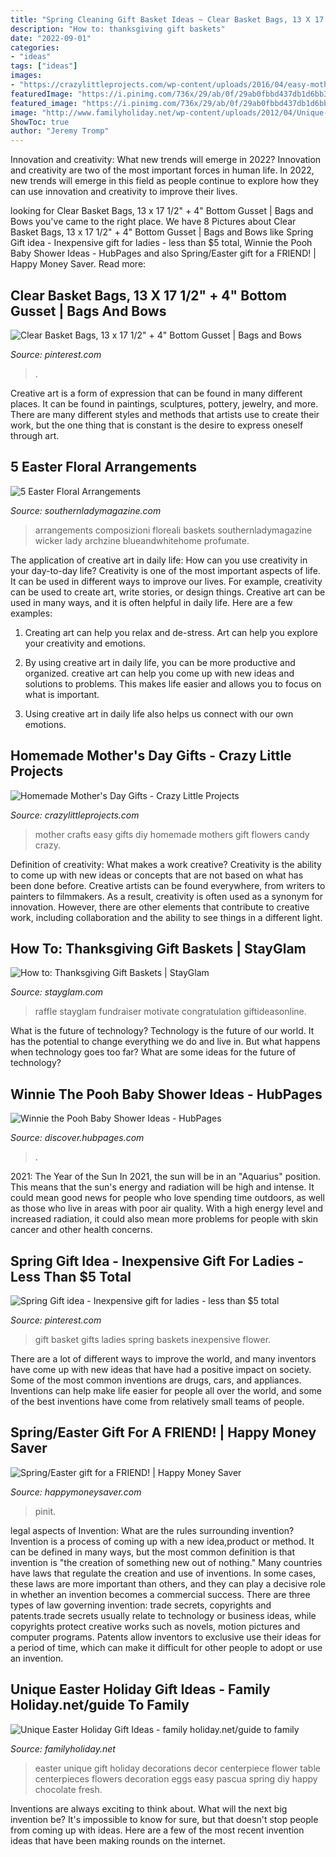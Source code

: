 ```yaml
---
title: "Spring Cleaning Gift Basket Ideas ~ Clear Basket Bags, 13 X 17 1/2&quot; + 4&quot; Bottom Gusset"
description: "How to: thanksgiving gift baskets"
date: "2022-09-01"
categories:
- "ideas"
tags: ["ideas"]
images:
- "https://crazylittleprojects.com/wp-content/uploads/2016/04/easy-mother-s-day-spring-chocolate-bouquet-crafts-flowers-how-to.jpg"
featuredImage: "https://i.pinimg.com/736x/29/ab/0f/29ab0fbbd437db1d6bb35f8676217536.jpg"
featured_image: "https://i.pinimg.com/736x/29/ab/0f/29ab0fbbd437db1d6bb35f8676217536.jpg"
image: "http://www.familyholiday.net/wp-content/uploads/2012/04/Unique-Easter-Holiday-Gift-Ideas_02.jpg"
ShowToc: true
author: "Jeremy Tromp"
---
```



Innovation and creativity: What new trends will emerge in 2022?
Innovation and creativity are two of the most important forces in human life. In 2022, new trends will emerge in this field as people continue to explore how they can use innovation and creativity to improve their lives.

	

		
looking for Clear Basket Bags, 13 x 17 1/2&quot; + 4&quot; Bottom Gusset | Bags and Bows you've came to the right place. We have 8 Pictures about Clear Basket Bags, 13 x 17 1/2&quot; + 4&quot; Bottom Gusset | Bags and Bows like Spring Gift idea - Inexpensive gift for ladies - less than $5 total, Winnie the Pooh Baby Shower Ideas - HubPages and also Spring/Easter gift for a FRIEND! | Happy Money Saver. Read more:
		
    
## Clear Basket Bags, 13 X 17 1/2&quot; + 4&quot; Bottom Gusset | Bags And Bows

<img loading=lazy src="https://i.pinimg.com/736x/29/ab/0f/29ab0fbbd437db1d6bb35f8676217536.jpg" onerror="this.onerror=null;this.src='https://tse3.mm.bing.net/th?id=OIP.Ta4AJxDde9uE4OjX8Ic4yAHaOw&amp;pid=15.1';" alt="Clear Basket Bags, 13 x 17 1/2&quot; + 4&quot; Bottom Gusset | Bags and Bows">

_Source: pinterest.com_

>. 

	

Creative art is a form of expression that can be found in many different places. It can be found in paintings, sculptures, pottery, jewelry, and more. There are many different styles and methods that artists use to create their work, but the one thing that is constant is the desire to express oneself through art.

    
## 5 Easter Floral Arrangements

<img loading=lazy src="https://www.southernladymagazine.com/wp-content/uploads/2015/03/EasterBasket-MA14-InBloomEaster557JOH.jpg" onerror="this.onerror=null;this.src='https://tse1.mm.bing.net/th?id=OIP.OrjwFnzptwZ8Oou-oUuYaAHaF7&amp;pid=15.1';" alt="5 Easter Floral Arrangements">

_Source: southernladymagazine.com_

>arrangements composizioni floreali baskets southernladymagazine wicker lady archzine blueandwhitehome profumate. 

	

The application of creative art in daily life: How can you use creativity in your day-to-day life?
Creativity is one of the most important aspects of life. It can be used in different ways to improve our lives. For example, creativity can be used to create art, write stories, or design things. Creative art can be used in many ways, and it is often helpful in daily life. Here are a few examples: 
1) Creating art can help you relax and de-stress. Art can help you explore your creativity and emotions.

2) By using creative art in daily life, you can be more productive and organized. creative art can help you come up with new ideas and solutions to problems. This makes life easier and allows you to focus on what is important.

3) Using creative art in daily life also helps us connect with our own emotions.

    
## Homemade Mother&#039;s Day Gifts - Crazy Little Projects

<img loading=lazy src="https://crazylittleprojects.com/wp-content/uploads/2016/04/easy-mother-s-day-spring-chocolate-bouquet-crafts-flowers-how-to.jpg" onerror="this.onerror=null;this.src='https://tse1.mm.bing.net/th?id=OIP.bMT4r2CNc_HhfnnH6hSsRgHaLn&amp;pid=15.1';" alt="Homemade Mother&#039;s Day Gifts - Crazy Little Projects">

_Source: crazylittleprojects.com_

>mother crafts easy gifts diy homemade mothers gift flowers candy crazy. 

	

Definition of creativity: What makes a work creative?
Creativity is the ability to come up with new ideas or concepts that are not based on what has been done before. Creative artists can be found everywhere, from writers to painters to filmmakers. As a result, creativity is often used as a synonym for innovation. However, there are other elements that contribute to creative work, including collaboration and the ability to see things in a different light.

    
## How To: Thanksgiving Gift Baskets | StayGlam

<img loading=lazy src="https://stayglam.com/wp-content/uploads/2014/11/Thanksgiving-Gift-Basket-6.jpg" onerror="this.onerror=null;this.src='https://tse2.mm.bing.net/th?id=OIP.XRx5xn4M9xsz3NoHQo7TvwHaFj&amp;pid=15.1';" alt="How to: Thanksgiving Gift Baskets | StayGlam">

_Source: stayglam.com_

>raffle stayglam fundraiser motivate congratulation giftideasonline. 

	

What is the future of technology?
Technology is the future of our world. It has the potential to change everything we do and live in. But what happens when technology goes too far? What are some ideas for the future of technology?

    
## Winnie The Pooh Baby Shower Ideas - HubPages

<img loading=lazy src="https://images.saymedia-content.com/.image/c_limit%2Ccs_srgb%2Cfl_progressive%2Cq_auto:eco%2Cw_700/MTc4MjY3MjkxNjE4OTExODQ4/winnie-the-pooh-baby-shower-ideas.jpg" onerror="this.onerror=null;this.src='https://tse4.mm.bing.net/th?id=OIP.BHWXsXmhciPrfIkXskicmgHaJ3&amp;pid=15.1';" alt="Winnie the Pooh Baby Shower Ideas - HubPages">

_Source: discover.hubpages.com_

>. 

	

2021: The Year of the Sun
In 2021, the sun will be in an "Aquarius" position. This means that the sun's energy and radiation will be high and intense. It could mean good news for people who love spending time outdoors, as well as those who live in areas with poor air quality. With a high energy level and increased radiation, it could also mean more problems for people with skin cancer and other health concerns.

    
## Spring Gift Idea - Inexpensive Gift For Ladies - Less Than $5 Total

<img loading=lazy src="https://i.pinimg.com/736x/2a/bf/88/2abf88a49f436430b4d182dc0bb31f97--gifts-for-ladies-potting-soil.jpg" onerror="this.onerror=null;this.src='https://tse4.mm.bing.net/th?id=OIP.cxy9kYrsGWnTEsmnqwOxrAHaKQ&amp;pid=15.1';" alt="Spring Gift idea - Inexpensive gift for ladies - less than $5 total">

_Source: pinterest.com_

>gift basket gifts ladies spring baskets inexpensive flower. 

	

There are a lot of different ways to improve the world, and many inventors have come up with new ideas that have had a positive impact on society. Some of the most common inventions are drugs, cars, and appliances. Inventions can help make life easier for people all over the world, and some of the best inventions have come from relatively small teams of people.

    
## Spring/Easter Gift For A FRIEND! | Happy Money Saver

<img loading=lazy src="https://happymoneysaver.com/wp-content/uploads/2013/03/spring.jpg" onerror="this.onerror=null;this.src='https://tse4.mm.bing.net/th?id=OIP.3XErnD9-vZ0EiY8_7ZqLAgHaLH&amp;pid=15.1';" alt="Spring/Easter gift for a FRIEND! | Happy Money Saver">

_Source: happymoneysaver.com_

>pinit. 

	

legal aspects of Invention: What are the rules surrounding invention?
Invention is a process of coming up with a new idea,product or method. It can be defined in many ways, but the most common definition is that invention is "the creation of something new out of nothing." Many countries have laws that regulate the creation and use of inventions. In some cases, these laws are more important than others, and they can play a decisive role in whether an invention becomes a commercial success.
There are three types of law governing invention: trade secrets, copyrights and patents.trade secrets usually relate to technology or business ideas, while copyrights protect creative works such as novels, motion pictures and computer programs. Patents allow inventors to exclusive use their ideas for a period of time, which can make it difficult for other people to adopt or use an invention.

    
## Unique Easter Holiday Gift Ideas - Family Holiday.net/guide To Family

<img loading=lazy src="http://www.familyholiday.net/wp-content/uploads/2012/04/Unique-Easter-Holiday-Gift-Ideas_02.jpg" onerror="this.onerror=null;this.src='https://tse2.mm.bing.net/th?id=OIP.qVhqHhRiKQVeS0oqyaoyGwHaLG&amp;pid=15.1';" alt="Unique Easter Holiday Gift Ideas - family holiday.net/guide to family">

_Source: familyholiday.net_

>easter unique gift holiday decorations decor centerpiece flower table centerpieces flowers decoration eggs easy pascua spring diy happy chocolate fresh. 

	

Inventions are always exciting to think about. What will the next big invention be? It's impossible to know for sure, but that doesn't stop people from coming up with ideas. Here are a few of the most recent invention ideas that have been making rounds on the internet.

